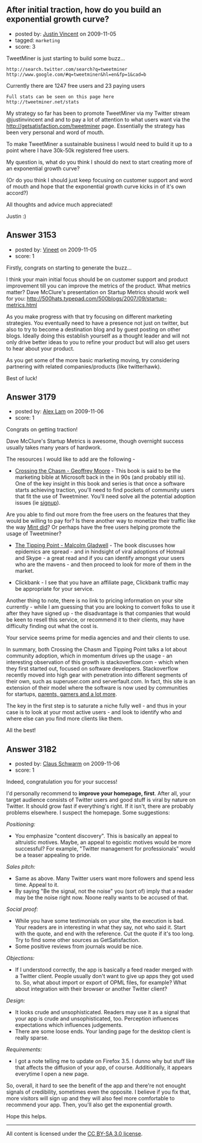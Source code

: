 ## After initial traction, how do you build an exponential growth curve?

- posted by: [Justin Vincent](https://stackexchange.com/users/-1/33-justin-vincent) on 2009-11-05
- tagged: `marketing`
- score: 3

TweetMiner is just starting to build some buzz...

    http://search.twitter.com/search?q=tweetminer
    http://www.google.com/#q=tweetminer&hl=en&fp=1&cad=b

Currently there are 1247 free users and 23 paying users 

    Full stats can be seen on this page here
    http://tweetminer.net/stats

My strategy so far has been to promote TweetMiner via my Twitter stream @justinvincent and and to pay a lot of attention to what users want via the http://getsatisfaction.com/tweetminer page. Essentially the strategy has been very personal and word of mouth.

To make TweetMiner a sustainable business I would need to build it up to a point where I have 30k-50k registered free users.

My question is, what do you think I should do next to start creating more of an exponential growth curve?

(Or do you think I should just keep focusing on customer support and word of mouth and hope that the exponential growth curve kicks in of it's own accord?)

All thoughts and advice much appreciated!

Justin :)






## Answer 3153

- posted by: [Vineet](https://stackexchange.com/users/-1/24-vineet) on 2009-11-05
- score: 1

Firstly, congrats on starting to generate the buzz...

I think your main initial focus should be on customer support and product improvement till you can improve the metrics of the product. What metrics matter? Dave McClure's presentation on Startup Metrics should work well for you: http://500hats.typepad.com/500blogs/2007/09/startup-metrics.html

As you make progress with that try focusing on different marketing strategies. You eventually need to have a presence not just on twitter, but also to try to become a destination blog and by guest posting on other blogs. Ideally doing this establish yourself as a thought leader and will not only drive better ideas to you to refine your product but will also get users to hear about your product.

As you get some of the more basic marketing moving, try considering partnering with related companies/products (like twitterhawk).

Best of luck!


## Answer 3179

- posted by: [Alex Lam](https://stackexchange.com/users/-1/1281-alex-lam) on 2009-11-06
- score: 1

<p>Congrats on getting traction!</p>

<p>Dave McClure's Startup Metrics is awesome, though overnight success usually takes many years of hardwork.</p>

<p>The resources I would like to add are the following -</p>

<ul>
<li><a href="http://en.wikipedia.org/wiki/Crossing%5Fthe%5FChasm" rel="nofollow">Crossing the Chasm - Geoffrey Moore</a> - This book is said to be the marketing bible at Microsoft back in the in 90s (and probably still is). One of the key insight in this book and series is that once a software starts achieving traction, you'll need to find pockets of community users that fit the use of Tweetminer. You'll need solve all the potential adoption issues (ie <a href="http://getsatisfaction.com/tweetminer/topics/cant%5Fsign%5Fup%5Ffor%5Ftweetminer" rel="nofollow">signup</a>).</li>
</ul>

<p>Are you able to find out more from the free users on the features that they would be willing to pay for? Is there another way to monetize their traffic like the way <a href="http://www.christine.net/2009/10/whats-the-secret-success-of-mintcom-the-real-numbers-behind-aaron-patzers-growth-strategy.html" rel="nofollow">Mint did</a>? Or perhaps have the free users helping promote the usage of Tweetminer?</p>

<ul>
<li><p><a href="http://en.wikipedia.org/wiki/The%5FTipping%5FPoint" rel="nofollow">The Tipping Point - Malcolm Gladwell</a> - The book discusses how epidemics are spread - and in hindsight of viral adoptions of Hotmail and Skype - a great read and if you can identify amongst your users who are the mavens - and then proceed to look for more of them in the market.</p></li>
<li><p>Clickbank - I see that you have an affiliate page, Clickbank traffic may be appropriate for your service. </p></li>
</ul>

<p>Another thing to note, there is no link to pricing information on your site currently - while I am guessing that you are looking to convert folks to use it after they have signed up - the disadvantage is that companies that would be keen to resell this service, or recommend it to their clients, may have difficulty finding out what the cost is.</p>

<p>Your service seems prime for media agencies and and their clients to use. </p>

<p>In summary, both Crossing the Chasm and Tipping Point talks a lot about community adoption, which in momentum drives up the usage - an interesting observation of this growth is stackoverflow.com - which when they first started out, focused on software developers. Stackoverflow recently moved into high gear with penetration into different segments of their own, such as superuser.com and serverfault.com. In fact, this site is an extension of their model where the software is now used by communities for startups, <a href="http://meta.stackexchange.com/questions/4/list-of-stackexchange-sites" rel="nofollow">parents, gamers and a lot more</a>.</p>

<p>The key in the first step is to saturate a niche fully well - and thus in your case is to look at your most active users - and look to identify who and where else can you find more clients like them. </p>

<p>All the best!</p>



## Answer 3182

- posted by: [Claus Schwarm](https://stackexchange.com/users/-1/294-claus-schwarm) on 2009-11-06
- score: 1

Indeed, congratulation you for your success! 

I'd personally recommend to **improve your homepage, first**. After all, your target audience consists of Twitter users and good stuff is viral by nature on Twitter. It should grow fast if everything's right. If it isn't, there are probably problems elsewhere. I suspect the homepage. Some suggestions:

*Positioning:*

 * You emphasize "content discovery". This is basically an appeal to altruistic motives. Maybe, an appeal to egoistic motives would be more successful? For example, "Twitter management for professionals" would be a teaser appealing to pride.

*Sales pitch:*

 * Same as above. Many Twitter users want more followers and spend less time. Appeal to it.
 * By saying "Be the signal, not the noise" you (sort of) imply that a reader may be the noise right now. Noone really wants to be accused of that.

*Social proof:*

 * While you have some testimonials on your site, the execution is bad. Your readers are in interesting in what they say, not who said it. Start with the quote, and end with the reference. Cut the quote if it's too long. Try to find some other sources as GetSatisfaction.
 * Some positive reviews from journals would be nice.

*Objections:*

 * If I understood correctly, the app is basically a feed reader merged with a Twitter client. People usually don't want to give up apps they got used to. So, what about import or export of OPML files, for example? What about integration with their browser or another Twitter client? 

*Design:*

 * It looks crude and unsophisticated. Readers may use it as a signal that your app is crude and unsophisticated, too. Perception influences expectations which influences judgements.
 * There are some loose ends. Your landing page for the desktop client is really sparse.

*Requirements:*

 * I got a note telling me to update on Firefox 3.5. I dunno why but stuff like that affects the diffusion of your app, of course. Additionally, it appears everytime I open a new page.

So, overall, it hard to see the benefit of the app and there're not enought signals of credibility, sometimes even the opposite. I believe if you fix that, more visitors will sign up and they will also feel more comfortable to recommend your app. Then, you'll also get the exponential growth.

Hope this helps.



---

All content is licensed under the [CC BY-SA 3.0 license](https://creativecommons.org/licenses/by-sa/3.0/).
